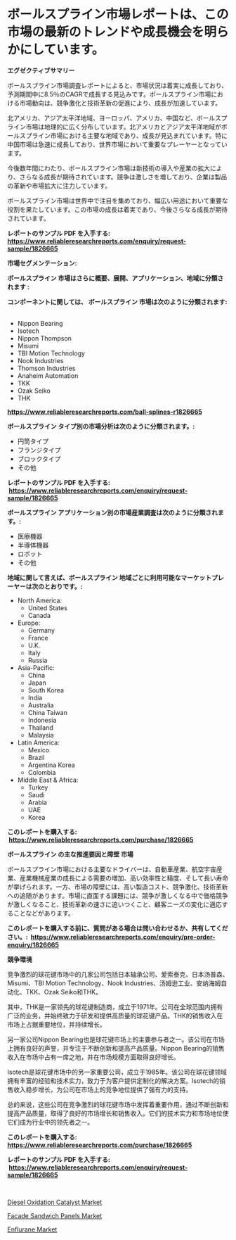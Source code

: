 <p><h1>ボールスプライン市場レポートは、この市場の最新のトレンドや成長機会を明らかにしています。</h1></p><p><strong>エグゼクティブサマリー</strong></p>
<p><p>ボールスプライン市場調査レポートによると、市場状況は着実に成長しており、予測期間中に8.5％のCAGRで成長する見込みです。ボールスプライン市場における市場動向は、競争激化と技術革新の促進により、成長が加速しています。</p><p>北アメリカ、アジア太平洋地域、ヨーロッパ、アメリカ、中国など、ボールスプライン市場は地理的に広く分布しています。北アメリカとアジア太平洋地域がボールスプライン市場における主要な地域であり、成長が見込まれています。特に中国市場は急速に成長しており、世界市場において重要なプレーヤーとなっています。</p><p>今後数年間にわたり、ボールスプライン市場は新技術の導入や産業の拡大により、さらなる成長が期待されています。競争は激しさを増しており、企業は製品の革新や市場拡大に注力しています。</p><p>ボールスプライン市場は世界中で注目を集めており、幅広い用途において重要な役割を果たしています。この市場の成長は着実であり、今後さらなる成長が期待されています。</p></p>
<p><strong>レポートのサンプル PDF を入手する: <a href="https://www.reliableresearchreports.com/enquiry/request-sample/1826665">https://www.reliableresearchreports.com/enquiry/request-sample/1826665</a></strong></p>
<p><strong>市場セグメンテーション:</strong></p>
<p><strong> ボールスプライン 市場はさらに概要、展開、アプリケーション、地域に分類されます :</strong></p>
<p><strong>コンポーネントに関しては、 ボールスプライン 市場は次のように分類されます: &nbsp;</strong></p>
<p><ul><li>Nippon Bearing</li><li>Isotech</li><li>Nippon Thompson</li><li>Misumi</li><li>TBI Motion Technology</li><li>Nook Industries</li><li>Thomson Industries</li><li>Anaheim Automation</li><li>TKK</li><li>Ozak Seiko</li><li>THK</li></ul></p>
<p><strong><a href="https://www.reliableresearchreports.com/ball-splines-r1826665">https://www.reliableresearchreports.com/ball-splines-r1826665</a></strong></p>
<p><strong> ボールスプライン タイプ別の市場分析は次のように分類されます。:</strong></p>
<p><ul><li>円筒タイプ</li><li>フランジタイプ</li><li>ブロックタイプ</li><li>その他</li></ul></p>
<p><strong>レポートのサンプル PDF を入手する: &nbsp;<a href="https://www.reliableresearchreports.com/enquiry/request-sample/1826665">https://www.reliableresearchreports.com/enquiry/request-sample/1826665</a></strong></p>
<p><strong> ボールスプライン アプリケーション別の市場産業調査は次のように分類されます。:</strong></p>
<p><ul><li>医療機器</li><li>半導体機器</li><li>ロボット</li><li>その他</li></ul></p>
<p><strong>地域に関して言えば、ボールスプライン 地域ごとに利用可能なマーケットプレーヤーは次のとおりです。:</strong></p>
<p><ul>
    <li>
        North America:
        <ul>
            <li>United States</li>
            <li>Canada</li>
        </ul>
    </li>
    <li>
        Europe:
        <ul>
            <li>Germany</li>
            <li>France</li>
            <li>U.K.</li>
            <li>Italy</li>
            <li>Russia</li>
        </ul>
    </li>
    <li>
        Asia-Pacific:
        <ul>
            <li>China</li>
            <li>Japan</li>
            <li>South Korea</li>
            <li>India</li>
            <li>Australia</li>
            <li>China Taiwan</li>
            <li>Indonesia</li>
            <li>Thailand</li>
            <li>Malaysia</li>
        </ul>
    </li>
    <li>
        Latin America:
        <ul>
            <li>Mexico</li>
            <li>Brazil</li>
            <li>Argentina Korea</li>
            <li>Colombia</li>
        </ul>
    </li>
    <li>
        Middle East & Africa:
        <ul>
            <li>Turkey</li>
            <li>Saudi</li>
            <li>Arabia</li>
            <li>UAE</li>
            <li>Korea</li>
        </ul>
    </li>
    </ul></p>
<p><strong>このレポートを購入する: &nbsp;<a href="https://www.reliableresearchreports.com/purchase/1826665">https://www.reliableresearchreports.com/purchase/1826665</a></strong></p>
<p><strong>ボールスプライン の主な推進要因と障壁 市場</strong></p>
<p><p>ボールスプライン市場における主要なドライバーは、自動車産業、航空宇宙産業、産業機械産業の成長による需要の増加、高い効率性と精度、そして長い寿命が挙げられます。一方、市場の障壁には、高い製造コスト、競争激化、技術革新への追随があります。市場に直面する課題には、競争が激しくなる中で価格競争が激しくなること、技術革新の速さに追いつくこと、顧客ニーズの変化に適応することなどがあります。</p></p>
<p><strong>このレポートを購入する前に、質問がある場合は問い合わせるか、共有してください。:&nbsp; <a href="https://www.reliableresearchreports.com/enquiry/pre-order-enquiry/1826665">https://www.reliableresearchreports.com/enquiry/pre-order-enquiry/1826665</a></strong></p>
<p><strong>競争環境</strong></p>
<p><p>竞争激烈的球花键市场中的几家公司包括日本轴承公司、爱索泰克、日本汤普森、Misumi、TBI Motion Technology、Nook Industries、汤姆逊工业、安纳海姆自动化、TKK、Ozak Seiko和THK。</p><p>其中，THK是一家领先的球花键制造商，成立于1971年。公司在全球范围内拥有广泛的业务，并始终致力于研发和提供高质量的球花键产品。THK的销售收入在市场上占据重要地位，并持续增长。</p><p>另一家公司Nippon Bearing也是球花键市场上的主要参与者之一。该公司在市场上拥有良好的声誉，并专注于不断创新和提高产品质量。Nippon Bearing的销售收入在市场中占有一席之地，并在市场规模方面取得良好增长。</p><p>Isotech是球花键市场中的另一家重要公司，成立于1985年。该公司在球花键领域拥有丰富的经验和技术实力，致力于为客户提供定制化的解决方案。Isotech的销售收入稳步增长，为公司在市场上的竞争地位提供了强有力的支持。</p><p>总的来说，这些公司在竞争激烈的球花键市场中发挥着重要作用，通过不断创新和提高产品质量，取得了良好的市场增长和销售收入。它们的技术实力和市场地位使它们成为行业中的领先者之一。</p></p>
<p><strong>このレポートを購入する: &nbsp; <a href="https://www.reliableresearchreports.com/purchase/1826665">https://www.reliableresearchreports.com/purchase/1826665</a></strong></p>
<p><strong>レポートのサンプル PDF を入手する: &nbsp;<a href="https://www.reliableresearchreports.com/enquiry/request-sample/1826665">https://www.reliableresearchreports.com/enquiry/request-sample/1826665</a></strong><strong></strong></p>
<p>&nbsp;</p>
<p><p><a href="https://www.linkedin.com/pulse/diesel-oxidation-catalyst-market-size-share-global-analysis-m6qye?trackingId=Q5l0iJIwL7ufE1t69Isnmw%3D%3D">Diesel Oxidation Catalyst Market</a></p><p><a href="https://www.linkedin.com/pulse/facade-sandwich-panels-market-centers-aspects-growth-share-tkqke?trackingId=vm1IdIkG1HMlgGL5irplDA%3D%3D">Facade Sandwich Panels Market</a></p><p><a href="https://www.linkedin.com/pulse/global-enflurane-market-size-trends-insights-projections-from-vazne?trackingId=chdtXQtsZxj5NFS3zJUBfw%3D%3D">Enflurane Market</a></p></p>